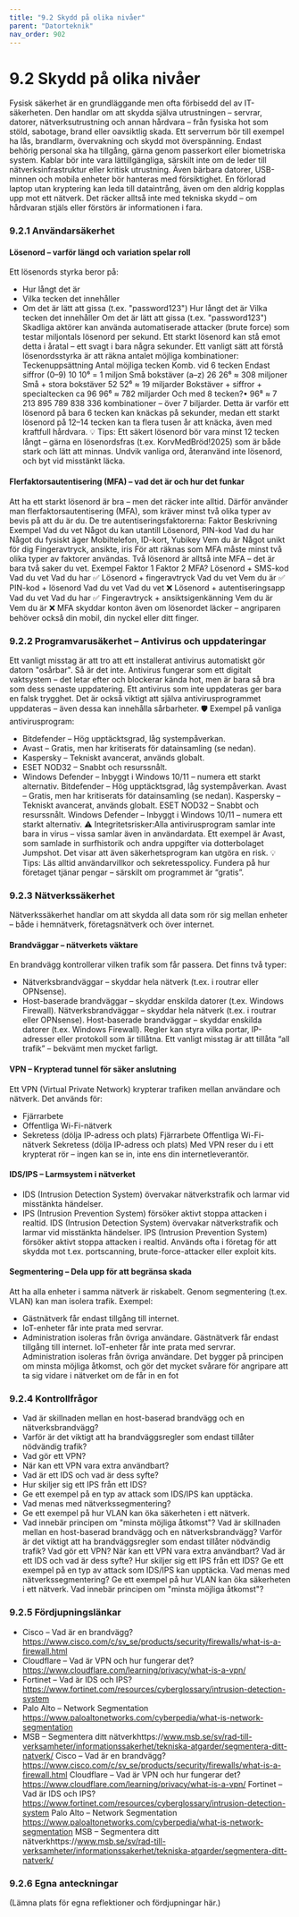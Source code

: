 ```yaml
---
title: "9.2 Skydd på olika nivåer"
parent: "Datorteknik"
nav_order: 902
---
```


# 9.2 Skydd på olika nivåer

Fysisk säkerhet är en grundläggande men ofta förbisedd del av IT-säkerheten. Den handlar om att skydda själva utrustningen – servrar, datorer, nätverksutrustning och annan hårdvara – från fysiska hot som stöld, sabotage, brand eller oavsiktlig skada.
Ett serverrum bör till exempel ha lås, brandlarm, övervakning och skydd mot överspänning. Endast behörig personal ska ha tillgång, gärna genom passerkort eller biometriska system. Kablar bör inte vara lättillgängliga, särskilt inte om de leder till nätverksinfrastruktur eller kritisk utrustning.
Även bärbara datorer, USB-minnen och mobila enheter bör hanteras med försiktighet. En förlorad laptop utan kryptering kan leda till dataintrång, även om den aldrig kopplas upp mot ett nätverk. Det räcker alltså inte med tekniska skydd – om hårdvaran stjäls eller förstörs är informationen i fara.
### 9.2.1 Användarsäkerhet
#### Lösenord – varför längd och variation spelar roll
Ett lösenords styrka beror på:
- Hur långt det är
- Vilka tecken det innehåller
- Om det är lätt att gissa (t.ex. "password123")
Hur långt det är
Vilka tecken det innehåller
Om det är lätt att gissa (t.ex. "password123")
Skadliga aktörer kan använda automatiserade attacker (brute force) som testar miljontals lösenord per sekund. Ett starkt lösenord kan stå emot detta i åratal – ett svagt i bara några sekunder.
Ett vanligt sätt att förstå lösenordsstyrka är att räkna antalet möjliga kombinationer:
Teckenuppsättning
Antal möjliga tecken
Komb. vid 6 tecken
Endast siffror (0–9)
10
10⁶ = 1 miljon
Små bokstäver (a–z)
26
26⁶ ≈ 308 miljoner
Små + stora bokstäver
52
52⁶ ≈ 19 miljarder
Bokstäver + siffror + specialtecken
ca 96
96⁶ ≈ 782 miljarder
Och med 8 tecken?• 96⁸ ≈ 7 213 895 789 838 336 kombinationer – över 7 biljarder.
Detta är varför ett lösenord på bara 6 tecken kan knäckas på sekunder, medan ett starkt lösenord på 12–14 tecken kan ta flera tusen år att knäcka, även med kraftfull hårdvara.
💡 Tips: Ett säkert lösenord bör vara minst 12 tecken långt – gärna en lösenordsfras (t.ex. KorvMedBröd!2025) som är både stark och lätt att minnas. Undvik vanliga ord, återanvänd inte lösenord, och byt vid misstänkt läcka.
#### Flerfaktorsautentisering (MFA) – vad det är och hur det funkar
Att ha ett starkt lösenord är bra – men det räcker inte alltid. Därför använder man flerfaktorsautentisering (MFA), som kräver minst två olika typer av bevis på att du är du.
De tre autentiseringsfaktorerna:
Faktor
Beskrivning
Exempel
Vad du vet
Något du kan utantill
Lösenord, PIN-kod
Vad du har
Något du fysiskt äger
Mobiltelefon, ID-kort, Yubikey
Vem du är
Något unikt för dig
Fingeravtryck, ansikte, iris
För att räknas som MFA måste minst två olika typer av faktorer användas. Två lösenord är alltså inte MFA – det är bara två saker du vet.
Exempel
Faktor 1
Faktor 2
MFA?
Lösenord + SMS-kod
Vad du vet
Vad du har
✅
Lösenord + fingeravtryck
Vad du vet
Vem du är
✅
PIN-kod + lösenord
Vad du vet
Vad du vet
❌
Lösenord + autentiseringsapp
Vad du vet
Vad du har
✅
Fingeravtryck + ansiktsigenkänning
Vem du är
Vem du är
❌
MFA skyddar konton även om lösenordet läcker – angriparen behöver också din mobil, din nyckel eller ditt finger.
### 9.2.2 Programvarusäkerhet – Antivirus och uppdateringar
Ett vanligt misstag är att tro att ett installerat antivirus automatiskt gör datorn "osårbar". Så är det inte.
Antivirus fungerar som ett digitalt vaktsystem – det letar efter och blockerar kända hot, men är bara så bra som dess senaste uppdatering. Ett antivirus som inte uppdateras ger bara en falsk trygghet.
Det är också viktigt att själva antivirusprogrammet uppdateras – även dessa kan innehålla sårbarheter.
🛡️ Exempel på vanliga antivirusprogram:
- Bitdefender – Hög upptäcktsgrad, låg systempåverkan.
- Avast – Gratis, men har kritiserats för datainsamling (se nedan).
- Kaspersky – Tekniskt avancerat, används globalt.
- ESET NOD32 – Snabbt och resurssnålt.
- Windows Defender – Inbyggt i Windows 10/11 – numera ett starkt alternativ.
Bitdefender – Hög upptäcktsgrad, låg systempåverkan.
Avast – Gratis, men har kritiserats för datainsamling (se nedan).
Kaspersky – Tekniskt avancerat, används globalt.
ESET NOD32 – Snabbt och resurssnålt.
Windows Defender – Inbyggt i Windows 10/11 – numera ett starkt alternativ.
⚠️ Integritetsrisker:Alla antivirusprogram samlar inte bara in virus – vissa samlar även in användardata. Ett exempel är Avast, som samlade in surfhistorik och andra uppgifter via dotterbolaget Jumpshot. Det visar att även säkerhetsprogram kan utgöra en risk.
💡 Tips: Läs alltid användarvillkor och sekretesspolicy. Fundera på hur företaget tjänar pengar – särskilt om programmet är “gratis”.
### 9.2.3 Nätverkssäkerhet
Nätverkssäkerhet handlar om att skydda all data som rör sig mellan enheter – både i hemnätverk, företagsnätverk och över internet.
#### Brandväggar – nätverkets väktare
En brandvägg kontrollerar vilken trafik som får passera. Det finns två typer:
- Nätverksbrandväggar – skyddar hela nätverk (t.ex. i routrar eller OPNsense).
- Host-baserade brandväggar – skyddar enskilda datorer (t.ex. Windows Firewall).
Nätverksbrandväggar – skyddar hela nätverk (t.ex. i routrar eller OPNsense).
Host-baserade brandväggar – skyddar enskilda datorer (t.ex. Windows Firewall).
Regler kan styra vilka portar, IP-adresser eller protokoll som är tillåtna. Ett vanligt misstag är att tillåta “all trafik” – bekvämt men mycket farligt.
#### VPN – Krypterad tunnel för säker anslutning
Ett VPN (Virtual Private Network) krypterar trafiken mellan användare och nätverk. Det används för:
- Fjärrarbete
- Offentliga Wi-Fi-nätverk
- Sekretess (dölja IP-adress och plats)
Fjärrarbete
Offentliga Wi-Fi-nätverk
Sekretess (dölja IP-adress och plats)
Med VPN reser du i ett krypterat rör – ingen kan se in, inte ens din internetleverantör.
#### IDS/IPS – Larmsystem i nätverket
- IDS (Intrusion Detection System) övervakar nätverkstrafik och larmar vid misstänkta händelser.
- IPS (Intrusion Prevention System) försöker aktivt stoppa attacken i realtid.
IDS (Intrusion Detection System) övervakar nätverkstrafik och larmar vid misstänkta händelser.
IPS (Intrusion Prevention System) försöker aktivt stoppa attacken i realtid.
Används ofta i företag för att skydda mot t.ex. portscanning, brute-force-attacker eller exploit kits.
#### Segmentering – Dela upp för att begränsa skada
Att ha alla enheter i samma nätverk är riskabelt. Genom segmentering (t.ex. VLAN) kan man isolera trafik.
Exempel:
- Gästnätverk får endast tillgång till internet.
- IoT-enheter får inte prata med servrar.
- Administration isoleras från övriga användare.
Gästnätverk får endast tillgång till internet.
IoT-enheter får inte prata med servrar.
Administration isoleras från övriga användare.
Det bygger på principen om minsta möjliga åtkomst, och gör det mycket svårare för angripare att ta sig vidare i nätverket om de får in en fot
### 9.2.4 Kontrollfrågor
- Vad är skillnaden mellan en host-baserad brandvägg och en nätverksbrandvägg?
- Varför är det viktigt att ha brandväggsregler som endast tillåter nödvändig trafik?
- Vad gör ett VPN?
- När kan ett VPN vara extra användbart?
- Vad är ett IDS och vad är dess syfte?
- Hur skiljer sig ett IPS från ett IDS?
- Ge ett exempel på en typ av attack som IDS/IPS kan upptäcka.
- Vad menas med nätverkssegmentering?
- Ge ett exempel på hur VLAN kan öka säkerheten i ett nätverk.
- Vad innebär principen om "minsta möjliga åtkomst"?
Vad är skillnaden mellan en host-baserad brandvägg och en nätverksbrandvägg?
Varför är det viktigt att ha brandväggsregler som endast tillåter nödvändig trafik?
Vad gör ett VPN?
När kan ett VPN vara extra användbart?
Vad är ett IDS och vad är dess syfte?
Hur skiljer sig ett IPS från ett IDS?
Ge ett exempel på en typ av attack som IDS/IPS kan upptäcka.
Vad menas med nätverkssegmentering?
Ge ett exempel på hur VLAN kan öka säkerheten i ett nätverk.
Vad innebär principen om "minsta möjliga åtkomst"?
### 9.2.5 Fördjupningslänkar
- Cisco – Vad är en brandvägg? https://www.cisco.com/c/sv_se/products/security/firewalls/what-is-a-firewall.html
- Cloudflare – Vad är VPN och hur fungerar det? https://www.cloudflare.com/learning/privacy/what-is-a-vpn/
- Fortinet – Vad är IDS och IPS? https://www.fortinet.com/resources/cyberglossary/intrusion-detection-system
- Palo Alto – Network Segmentation https://www.paloaltonetworks.com/cyberpedia/what-is-network-segmentation
- MSB – Segmentera ditt nätverkhttps://www.msb.se/sv/rad-till-verksamheter/informationssakerhet/tekniska-atgarder/segmentera-ditt-natverk/
Cisco – Vad är en brandvägg? https://www.cisco.com/c/sv_se/products/security/firewalls/what-is-a-firewall.html
Cloudflare – Vad är VPN och hur fungerar det? https://www.cloudflare.com/learning/privacy/what-is-a-vpn/
Fortinet – Vad är IDS och IPS? https://www.fortinet.com/resources/cyberglossary/intrusion-detection-system
Palo Alto – Network Segmentation https://www.paloaltonetworks.com/cyberpedia/what-is-network-segmentation
MSB – Segmentera ditt nätverkhttps://www.msb.se/sv/rad-till-verksamheter/informationssakerhet/tekniska-atgarder/segmentera-ditt-natverk/
### 9.2.6 Egna anteckningar
(Lämna plats för egna reflektioner och fördjupningar här.)